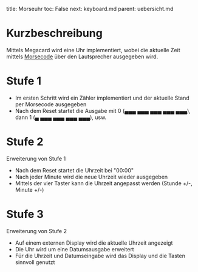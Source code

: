 title: Morseuhr
toc: False
next: keyboard.md
parent: uebersicht.md

# Kurzbeschreibung
Mittels Megacard wird eine Uhr implementiert, wobei die aktuelle Zeit mittels [Morsecode](https://de.wikipedia.org/wiki/Morsecode) über den Lautsprecher
ausgegeben wird.

# Stufe 1
* Im ersten Schritt wird ein Zähler implementiert und der aktuelle Stand per Morsecode ausgegeben
* Nach dem Reset startet die Ausgabe mit 0 (▄▄▄ ▄▄▄ ▄▄▄ ▄▄▄ ▄▄▄), dann 1 (▄ ▄▄▄ ▄▄▄ ▄▄▄ ▄▄▄), usw.

# Stufe 2
Erweiterung von Stufe 1

* Nach dem Reset startet die Uhrzeit bei "00:00"
* Nach jeder Minute wird die neue Uhrzeit wieder ausgegeben
* Mittels der vier Taster kann die Uhrzeit angepasst werden (Stunde +/-, Minute +/-)

# Stufe 3
Erweiterung von Stufe 2

* Auf einem externen Display wird die aktuelle Uhrzeit angezeigt
* Die Uhr wird um eine Datumsausgabe erweitert
* Für die Uhrzeit und Datumseingabe wird das Display und die Tasten sinnvoll genutzt
